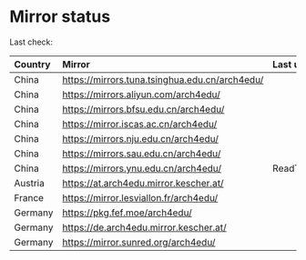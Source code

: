 <script src="./time.js"></script>
# Mirror status
Last check: <script type="text/javascript">localize(1692004623.1806257);</script>

|Country|Mirror|Last update|
|:------|:-----|:----------|
|China|https://mirrors.tuna.tsinghua.edu.cn/arch4edu/|<script type="text/javascript">localize(1691951227);</script>|
|China|https://mirrors.aliyun.com/arch4edu/|<script type="text/javascript">localize(1691908011);</script>|
|China|https://mirrors.bfsu.edu.cn/arch4edu/|<script type="text/javascript">localize(1691951227);</script>|
|China|https://mirror.iscas.ac.cn/arch4edu/|<script type="text/javascript">localize(1691951227);</script>|
|China|https://mirrors.nju.edu.cn/arch4edu/|<script type="text/javascript">localize(1691951227);</script>|
|China|https://mirrors.sau.edu.cn/arch4edu/|<script type="text/javascript">localize(1691951227);</script>|
|China|https://mirrors.ynu.edu.cn/arch4edu/|ReadTimeout|
|Austria|https://at.arch4edu.mirror.kescher.at/|<script type="text/javascript">localize(1691951227);</script>|
|France|https://mirror.lesviallon.fr/arch4edu/|<script type="text/javascript">localize(1691951227);</script>|
|Germany|https://pkg.fef.moe/arch4edu/|<script type="text/javascript">localize(1691951227);</script>|
|Germany|https://de.arch4edu.mirror.kescher.at/|<script type="text/javascript">localize(1691951227);</script>|
|Germany|https://mirror.sunred.org/arch4edu/|<script type="text/javascript">localize(1691951227);</script>|

<script src="./tablefilter/tablefilter.js"></script>
<script src="./table.js"></script>